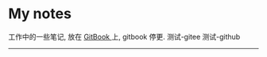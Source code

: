 # My notes

工作中的一些笔记, 放在 [ GitBook ][1]上, gitbook 停更.
测试-gitee
测试-github


---

[1]: https://git.gitbook.com/pinghuazhuang/note.git	"gitbook"
